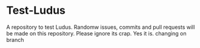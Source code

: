 # Test-Ludus
A repository to test Ludus. Randomw issues, commits and pull requests will be made on this repository. Please ignore its crap. Yes it is. changing on branch

